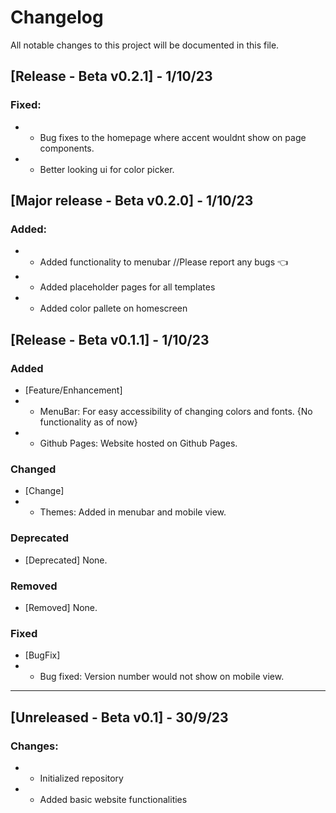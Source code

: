 # Changelog

All notable changes to this project will be documented in this file.

## [Release - Beta v0.2.1] - 1/10/23

### Fixed:
- - Bug fixes to the homepage where accent wouldnt show on page components.
- - Better looking ui for color picker.

## [Major release - Beta v0.2.0] - 1/10/23

### Added:
- - Added functionality to menubar //Please report any bugs 👈
- - Added placeholder pages for all templates
- - Added color pallete on homescreen

## [Release - Beta v0.1.1] - 1/10/23

### Added

- [Feature/Enhancement] 
- - MenuBar: For easy accessibility of changing colors and fonts. {No functionality as of now}
- - Github Pages: Website hosted on Github Pages.

### Changed

- [Change]
- - Themes: Added in menubar and mobile view.

### Deprecated

- [Deprecated] None.

### Removed

- [Removed] None.

### Fixed

- [BugFix]
- - Bug fixed: Version number would not show on mobile view.

<hr>

## [Unreleased - Beta v0.1] - 30/9/23

### Changes:
- - Initialized repository
- - Added basic website functionalities